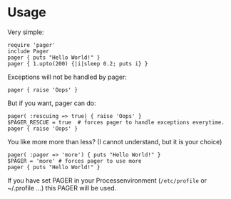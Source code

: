 Usage
=====

Very simple:

	require 'pager'
	include Pager
	pager { puts "Hello World!" }
	pager { 1.upto(200) {|i|sleep 0.2; puts i} }

Exceptions will not be handled by pager:

	pager { raise 'Oops' }

But if you want, pager can do:

	pager( :rescuing => true) { raise 'Oops' }
	$PAGER_RESCUE = true  # forces pager to handle exceptions everytime.
	pager { raise 'Oops' }

You like more more than less?  (I cannot understand, but it is your choice)

	pager( :pager => 'more') { puts "Hello World!" }
	$PAGER = 'more' # forces pager to use more
	pager { puts "Hello World!" }

If you have set PAGER in your Processenvironment (`/etc/profile` or ~/.profile ...) this PAGER will be used.
